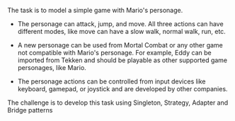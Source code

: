 The task is to model a simple game with Mario's personage.
- The personage can attack, jump, and move. All three actions can have different modes, like move can have a slow walk, normal walk, run, etc.

- A new personage can be used from Mortal Combat or any other game not compatible with Mario's personage. 
  For example, Eddy can be imported from Tekken and should be playable as other supported game personages, like Mario.

- The personage actions can be controlled from input devices like keyboard, gamepad, or joystick and are developed by other companies.

The challenge is to develop this task using Singleton, Strategy, Adapter and Bridge patterns
